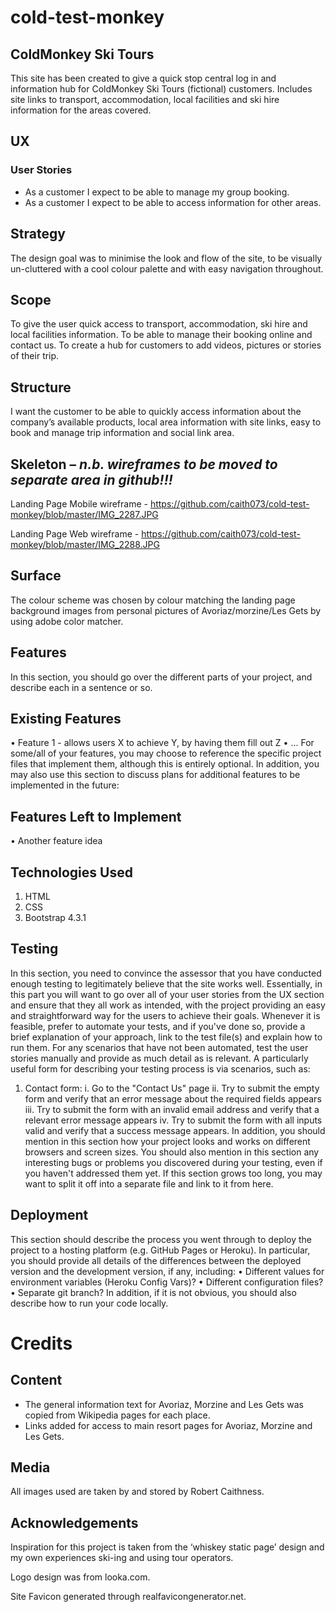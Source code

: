 # cold-test-monkey

## ColdMonkey Ski Tours

This site has been created to give a quick stop central log in and information hub for ColdMonkey Ski Tours (fictional) customers.
Includes site links to transport, accommodation, local facilities and ski hire information for the areas covered.

## UX

### User Stories
  * As a customer I expect to be able to manage my group booking.
  * As a customer I expect to be able to access information for other areas.

## Strategy
The design goal was to minimise the look and flow of the site, to be visually un-cluttered with a cool colour palette and with easy navigation throughout.

## Scope
To give the user quick access to transport, accommodation, ski hire and local facilities information. To be able to manage their booking online and contact us. To create a hub for customers to add videos, pictures or stories of their trip.

## Structure
I want the customer to be able to quickly access information about the company’s available products, local area information with site links, easy to book and manage trip information and social link area.

## Skeleton – *n.b. wireframes to be moved to separate area in github!!!*
Landing Page Mobile wireframe - https://github.com/caith073/cold-test-monkey/blob/master/IMG_2287.JPG

Landing Page Web wireframe - https://github.com/caith073/cold-test-monkey/blob/master/IMG_2288.JPG

## Surface
The colour scheme was chosen by colour matching the landing page background images from personal pictures of Avoriaz/morzine/Les Gets by using adobe color matcher.

## Features
In this section, you should go over the different parts of your project, and describe each in a sentence or so.

## Existing Features
•	Feature 1 - allows users X to achieve Y, by having them fill out Z
•	...
For some/all of your features, you may choose to reference the specific project files that implement them, although this is entirely optional.
In addition, you may also use this section to discuss plans for additional features to be implemented in the future:

## Features Left to Implement
•	Another feature idea

## Technologies Used
1.	HTML
2.	CSS
3.	Bootstrap 4.3.1

## Testing
In this section, you need to convince the assessor that you have conducted enough testing to legitimately believe that the site works well. Essentially, in this part you will want to go over all of your user stories from the UX section and ensure that they all work as intended, with the project providing an easy and straightforward way for the users to achieve their goals.
Whenever it is feasible, prefer to automate your tests, and if you've done so, provide a brief explanation of your approach, link to the test file(s) and explain how to run them.
For any scenarios that have not been automated, test the user stories manually and provide as much detail as is relevant. A particularly useful form for describing your testing process is via scenarios, such as:
1.	Contact form:
i.	Go to the "Contact Us" page
ii.	Try to submit the empty form and verify that an error message about the required fields appears
iii.	Try to submit the form with an invalid email address and verify that a relevant error message appears
iv.	Try to submit the form with all inputs valid and verify that a success message appears.
In addition, you should mention in this section how your project looks and works on different browsers and screen sizes.
You should also mention in this section any interesting bugs or problems you discovered during your testing, even if you haven't addressed them yet.
If this section grows too long, you may want to split it off into a separate file and link to it from here.

## Deployment
This section should describe the process you went through to deploy the project to a hosting platform (e.g. GitHub Pages or Heroku).
In particular, you should provide all details of the differences between the deployed version and the development version, if any, including:
•	Different values for environment variables (Heroku Config Vars)?
•	Different configuration files?
•	Separate git branch?
In addition, if it is not obvious, you should also describe how to run your code locally.

# Credits

## Content
* The general information text for Avoriaz, Morzine and Les Gets was copied from Wikipedia pages for each place.
* Links added for access to main resort pages for Avoriaz, Morzine and Les Gets.


## Media
All images used are taken by and stored by Robert Caithness.



## Acknowledgements
Inspiration for this project is taken from the ‘whiskey static page’ design and my own experiences ski-ing and using tour operators.

Logo design was from looka.com.

Site Favicon generated through realfavicongenerator.net.




